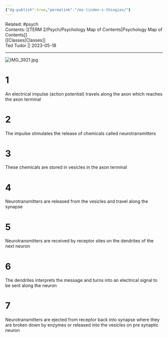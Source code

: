 ```yaml
---
{"dg-publish":true,"permalink":"/ms-linden-s-thingies/"}
---
```


Related: #psych  
Contents: [[TERM 2/Psych/Psychology Map of Contents\|Psychology Map of Contents]]  
[[Classes\|Classes]]  
Ted Tudor || 2023-05-18
***
![IMG_3921.jpg](/img/user/IMG_3921.jpg)

# 1

An electrical impulse (action potential) travels along the axon which reaches the axon terminal

# 2

The impulse stimulates the release of chemicals called neurotransmitters

# 3

These chemicals are stored in vesicles in the axon terminal

# 4

Neurotransmitters are released from the vesicles and travel along the synapse

# 5

Neurotransmitters are received by receptor sites on the dendrites of the next neuron

# 6

The dendrites interprets the message and turns into an electrical signal to be sent along the neuron

# 7

Neurotransmitters are ejected from receptor back into synapse where they are broken down by enzymes or released into the vesicles on pre synaptic neuron 

